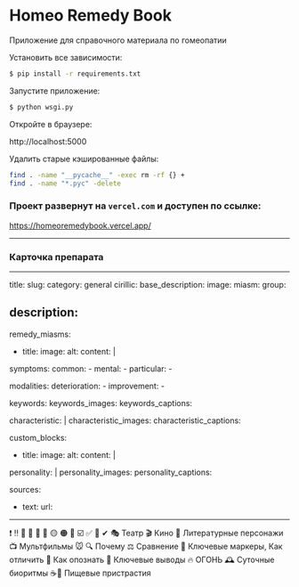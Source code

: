 # Homeo Remedy Book

Приложение для справочного материала по гомеопатии

Установить все зависимости:

```bash
$ pip install -r requirements.txt
```

Запустите приложение:

```bash
$ python wsgi.py
```

Откройте в браузере:

http://localhost:5000

Удалить старые кэшированные файлы:

```bash
find . -name "__pycache__" -exec rm -rf {} +
find . -name "*.pyc" -delete
```

### Проект развернут на `vercel.com` и доступен по ссылке:

https://homeoremedybook.vercel.app/

---
### Карточка препарата

---
title: 
slug: 
category: general
cirillic: 
base_description: 
image: 
miasm: 
group: 

description:
  -

remedy_miasms:
  - title:
    image:
    alt:
    content: |

symptoms:
  common:
    - 
  mental:
    -
  particular:
    -

modalities:
  deterioration:
    -
  improvement:
    -

keywords:
keywords_images: 
keywords_captions:

characteristic: |
characteristic_images: 
characteristic_captions:

  
custom_blocks:
  - title:
    image:
    alt:
    content: |

personality: |
personality_images:
personality_captions:

sources:
  - text:
    url:   
---

❗️ ‼️ 🔹 🔸 🔴  🧡  🟡  🟠  🔵  ☑️  ✅ 📍 ✔
🎭 Театр
🎬 Кино
📖 Литературные персонажи
📺 Мультфильмы 🐭
🔍 Почему
⚖️ Сравнение 
💎 Ключевые маркеры, Как отличить
🎯 Как опознать
🔑 Ключевые выводы
🔥 ОГОНЬ
🕰 Суточные биоритмы
️☕️🍩 Пищевые пристрастия